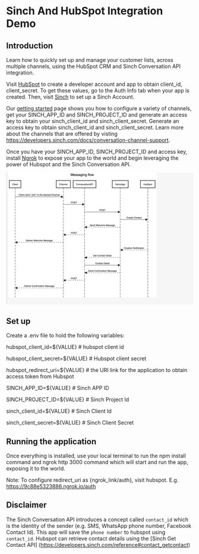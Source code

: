 # Sinch And HubSpot Integration Demo 

## Introduction
Learn how to quickly set up and manage your customer lists, across multiple channels, using the HubSpot CRM and Sinch Conversation API integration.

Visit [HubSpot](https://developers.hubspot.com/) to create a developer account and app to obtain client_id, client_secret. To get these values, go to the Auth Info tab when your app is created. Then, visit [Sinch](https://www.sinch.com/sign-up/) to set up a Sinch Account. 

Our [getting started](https://developers.sinch.com/docs/conversation_quick_guide) page shows you how to configure a variety of channels, get your SINCH_APP_ID and SINCH_PROJECT_ID and generate an access key to obtain your sinch_client_id and sinch_client_secret. Generate an access key to obtain sinch_client_id and sinch_client_secret. Learn more about the channels that are offered by visting https://developers.sinch.com/docs/conversation-channel-support. 

Once you have your SINCH_APP_ID, SINCH_PROJECT_ID and access key, install [Ngrok](https://ngrok.com/) to expose your app to the world and begin leveraging the power of Hubspot and the Sinch Conversation API.

![Message flow](images/message_flow.png)

## Set up

Create a .env file to hold the following variables:

hubspot_client_id=${VALUE} # hubspot client id 

hubspot_client_secret=${VALUE} # Hubspot client secret

hubspot_redirect_uri=${VALUE} # the URI link for the application to obtain access token from Hubspot

SINCH_APP_ID=${VALUE} # Sinch APP ID

SINCH_PROJECT_ID=${VALUE} # Sinch Project Id

sinch_client_id=${VALUE} # Sinch Client Id

sinch_client_secret=${VALUE} # Sinch Client Secret

## Running the application 

Once everything is installed, use your local terminal to run the npm install command and ngrok http 3000 command which will start and run the app, exposing it to the world. 

Note: To configure redirect_uri as {ngrok_link/auth}, visit hubspot. E.g. https://9c88e5323886.ngrok.io/auth


## Disclaimer 

The Sinch Conversation API introduces a concept called `contact_id` which is the identity of the sender (e.g. SMS, WhatsApp phone number, Facebook Contact Id). This app will save the `phone number` to hubspot using `contact_id`. Hubspot can retrieve contact details using the [Sinch Get Contact API] (https://developers.sinch.com/reference#contact_getcontact)

